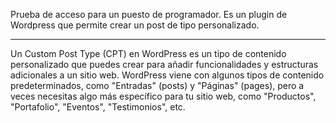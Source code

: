 Prueba de acceso para un puesto de programador.
Es un plugin de Wordpress que permite crear un post de tipo personalizado.

***

Un Custom Post Type (CPT) en WordPress es un tipo de contenido personalizado que puedes crear para añadir funcionalidades y estructuras adicionales a un sitio web. WordPress viene con algunos tipos de contenido predeterminados, como "Entradas" (posts) y "Páginas" (pages), pero a veces necesitas algo más específico para tu sitio web, como "Productos", "Portafolio", "Eventos", "Testimonios", etc.
